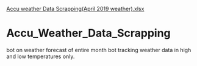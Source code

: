 [Accu weather Data Scrapping(April 2019 weather).xlsx](https://github.com/subho96das/Accu_Weather_Data_Scrapping/files/6488705/Accu.weather.Data.Scrapping.April.2019.weather.xlsx)
# Accu_Weather_Data_Scrapping
bot on weather forecast of entire month
bot tracking weather data in high and low temperatures only.
